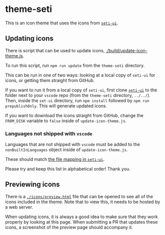 # theme-seti

This is an icon theme that uses the icons from
[`seti-ui`](https://github.com/jesseweed/seti-ui).

## Updating icons

There is script that can be used to update icons,
[./build/update-icon-theme.js](build/update-icon-theme.js).

To run this script, run `npm run update` from the `theme-seti` directory.

This can be run in one of two ways: looking at a local copy of `seti-ui` for
icons, or getting them straight from GitHub.

If you want to run it from a local copy of `seti-ui`, first clone
[`seti-ui`](https://github.com/jesseweed/seti-ui) to the folder next to your
`vscode` repo (from the `theme-seti` directory, `../../`). Then, inside the
`set-ui` directory, run `npm install` followed by `npm run prepublishOnly`. This
will generate updated icons.

If you want to download the icons straight from GitHub, change the `FROM_DISK`
variable to `false` inside of `update-icon-theme.js`.

### Languages not shipped with `vscode`

Languages that are not shipped with `vscode` must be added to the
`nonBuiltInLanguages` object inside of `update-icon-theme.js`.

These should match
[the file mapping in `seti-ui`](https://github.com/jesseweed/seti-ui/blob/master/styles/components/icons/mapping.less).

Please try and keep this list in alphabetical order! Thank you.

## Previewing icons

There is a [`./icons/preview.html`](./icons/preview.html) file that can be
opened to see all of the icons included in the theme. Note that to view this, it
needs to be hosted by a web server.

When updating icons, it is always a good idea to make sure that they work
properly by looking at this page. When submitting a PR that updates these icons,
a screenshot of the preview page should accompany it.

